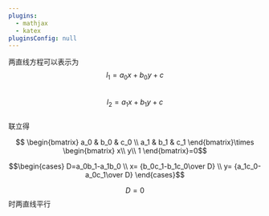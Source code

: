 ```yaml
---
plugins:
  - mathjax
  - katex
pluginsConfig: null
---
```


两直线方程可以表示为  
$$l_1=a_0x+b_0y+c$$  
$$l_2=a_1x+b_1y+c$$  
联立得

$$ \begin{bmatrix}  
   a_0 & b_0 & c_0 \\
   a_1 & b_1 & c_1  
  \end{bmatrix}\times
  \begin{bmatrix}
  x\\
  y\\
  1
  \end{bmatrix}=0$$

$$\begin{cases}
D=a_0b_1-a_1b_0 \\
x= {b_0c_1-b_1c_0\over D} \\
y= {a_1c_0-a_0c_1\over D}
\end{cases}$$

$$D=0$$ 时两直线平行
